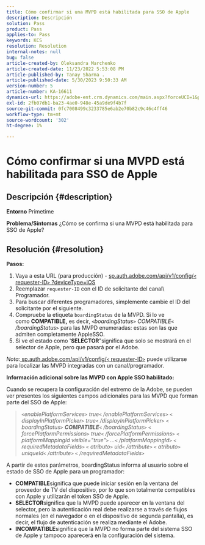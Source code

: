 ```yaml
---
title: Cómo confirmar si una MVPD está habilitada para SSO de Apple
description: Descripción
solution: Pass
product: Pass
applies-to: Pass
keywords: KCS
resolution: Resolution
internal-notes: null
bug: false
article-created-by: Oleksandra Marchenko
article-created-date: 11/23/2022 5:53:08 PM
article-published-by: Tanay Sharma .
article-published-date: 5/30/2023 9:50:33 AM
version-number: 5
article-number: KA-16611
dynamics-url: https://adobe-ent.crm.dynamics.com/main.aspx?forceUCI=1&pagetype=entityrecord&etn=knowledgearticle&id=6021c6ae-576b-ed11-9561-6045bd006b25
exl-id: 2fb07db1-ba23-4ae0-948e-45a9de9f4b7f
source-git-commit: 0fc7008499c3233785e6ab2e70b82c9c46c4ff46
workflow-type: tm+mt
source-wordcount: '302'
ht-degree: 1%

---
```


# Cómo confirmar si una MVPD está habilitada para SSO de Apple

## Descripción {#description}

<b>Entorno</b>
Primetime


<b>Problema/Síntomas</b>
¿Cómo se confirma si una MVPD está habilitada para SSO de Apple?


## Resolución {#resolution}

<b>Pasos:</b>
1. Vaya a esta URL (para producción) - [sp.auth.adobe.com/api/v1/config/`<` requester-ID`>` ?deviceType=iOS](http://sp.auth.adobe.com/api/v1/config/ABC?deviceType=iOS)
2. Reemplazar `requester-ID` con el ID de solicitante del canal\ Programador.
3. Para buscar diferentes programadores, simplemente cambie el ID del solicitante por el siguiente.
4. Compruebe la etiqueta `boardingStatus` de<b> </b>la MVPD. Si lo ve como <b>COMPATIBLE,</b> es decir, *`<`boardingStatus`>` COMPATIBLE`<` /boardingStatus`>`* para las MVPD enumeradas: estas son las que admiten completamente AppleSSO.
5. Si ve el estado como &#39;<b>SELECTOR</b>&quot;significa que solo se mostrará en el selector de Apple, pero que pasará por el Adobe.


*Nota:*[ sp.auth.adobe.com/api/v1/config/`<` requester-ID`>`](http://sp.auth.adobe.com/api/v1/config/ABC?deviceType=iOS) puede utilizarse para localizar las MVPD integradas con un canal/programador.

<b>Información adicional sobre las MVPD con Apple SSO habilitado:</b>

Cuando se recupera la configuración del extremo de la Adobe, se pueden ver presentes los siguientes campos adicionales para las MVPD que forman parte del SSO de Apple:


> *`<`enablePlatformServices`>` true`<` /enablePlatformServices`>`
> `<` displayInPlatformPicker`>` true`<` /displayInPlatformPicker`>`
> `<` boardingStatus`>` <b>COMPATIBLE</b>`<` /boardingStatus`>`
> `<` forcePlatformPermissions`>` true`<` /forcePlatformPermissions`>`
> `<` platformMappingId visible=&quot;true&quot;`>` ...`<` /platformMappingId`>`
> `<` requiredMetadataFields`>`
> `<` atributo`>` uid`<` /attribute`>`
> `<` atributo`>` uniqueId`<` /attribute`>`
> `<` /requiredMetadataFields`>`*


&#x200B;A partir de estos parámetros, boardingStatus&#x200B; informa al usuario sobre el estado de SSO de Apple para un programador:

- <b>COMPATIBLE</b>significa que puede iniciar sesión en la ventana del proveedor de TV del dispositivo, por lo que son totalmente compatibles con Apple y utilizarán el token SSO de Apple.
- <b>SELECTOR</b>significa que la MVPD puede aparecer en la ventana del selector, pero la autenticación real debe realizarse a través de flujos normales (en el navegador o en el dispositivo de segunda pantalla), es decir, el flujo de autenticación se realiza mediante el Adobe.
- <b>INCOMPATIBLE</b>significa que la MVPD no forma parte del sistema SSO de Apple y tampoco aparecerá en la configuración del sistema.
